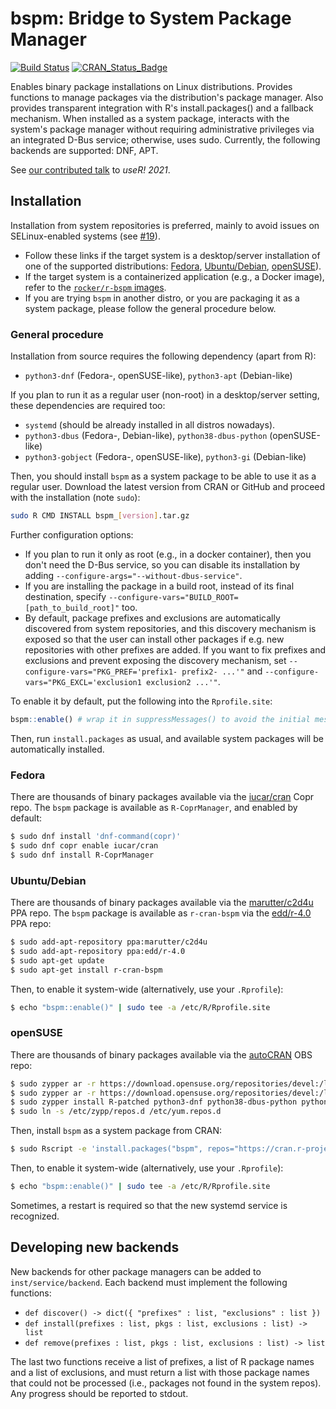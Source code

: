 # bspm: Bridge to System Package Manager

<!-- badges: start -->
[![Build Status](https://github.com/Enchufa2/bspm/workflows/build/badge.svg)](https://github.com/Enchufa2/bspm/actions)
[![CRAN\_Status\_Badge](https://www.r-pkg.org/badges/version/bspm)](https://cran.r-project.org/package=bspm)
<!-- badges: end -->

Enables binary package installations on Linux distributions.
Provides functions to manage packages via the distribution's package
manager. Also provides transparent integration with R's install.packages()
and a fallback mechanism. When installed as a system package, interacts
with the system's package manager without requiring administrative
privileges via an integrated D-Bus service; otherwise, uses sudo.
Currently, the following backends are supported: DNF, APT.

See [our contributed talk](https://enchufa2.github.io/bspm/slides/20210709-useR2021_talk.html)
to _useR! 2021_.

## Installation

Installation from system repositories is preferred, mainly to avoid issues on
SELinux-enabled systems (see [#19](https://github.com/Enchufa2/bspm/issues/19)).

- Follow these links if the target system is a desktop/server installation of
  one of the supported distributions:
  [Fedora](#fedora), [Ubuntu/Debian](#ubuntudebian), [openSUSE](#opensuse)).
- If the target system is a containerized application (e.g., a Docker image),
  refer to the [`rocker/r-bspm` images](https://github.com/rocker-org/rocker/tree/master/r-bspm).
- If you are trying `bspm` in another distro, or you are packaging it as a
  system package, please follow the general procedure below.

### General procedure

Installation from source requires the following dependency (apart from R):

- `python3-dnf` (Fedora-, openSUSE-like), `python3-apt` (Debian-like)

If you plan to run it as a regular user (non-root) in a desktop/server setting,
these dependencies are required too:

- `systemd` (should be already installed in all distros nowadays).
- `python3-dbus` (Fedora-, Debian-like), `python38-dbus-python` (openSUSE-like)
- `python3-gobject` (Fedora-, openSUSE-like), `python3-gi` (Debian-like)

Then, you should install `bspm` as a system package to be able to use it as a
regular user. Download the latest version from CRAN or GitHub and proceed with
the installation (note `sudo`):

```bash
sudo R CMD INSTALL bspm_[version].tar.gz
```

Further configuration options:

- If you plan to run it only as root (e.g., in a docker container), then you
  don't need the D-Bus service, so you can disable its installation by adding
  `--configure-args="--without-dbus-service"`.
- If you are installing the package in a build root, instead of its final
  destination, specify `--configure-vars="BUILD_ROOT=[path_to_build_root]"` too.
- By default, package prefixes and exclusions are automatically discovered from
  system repositories, and this discovery mechanism is exposed so that the user
  can install other packages if e.g. new repositories with other prefixes are
  added. If you want to fix prefixes and exclusions and prevent exposing the
  discovery mechanism, set `--configure-vars="PKG_PREF='prefix1- prefix2- ...'"`
  and `--configure-vars="PKG_EXCL='exclusion1 exclusion2 ...'"`.

To enable it by default, put the following into the `Rprofile.site`:

```r
bspm::enable() # wrap it in suppressMessages() to avoid the initial message
```

Then, run `install.packages` as usual, and available system packages will be
automatically installed.

### Fedora

There are thousands of binary packages available via the
[iucar/cran](https://copr.fedorainfracloud.org/coprs/iucar/cran/) Copr repo.
The `bspm` package is available as `R-CoprManager`, and enabled by default:

```bash
$ sudo dnf install 'dnf-command(copr)'
$ sudo dnf copr enable iucar/cran
$ sudo dnf install R-CoprManager
```

### Ubuntu/Debian

There are thousands of binary packages available via the
[marutter/c2d4u](https://launchpad.net/~marutter/+archive/ubuntu/c2d4u) PPA repo.
The `bspm` package is available as `r-cran-bspm` via the
[edd/r-4.0](https://launchpad.net/~edd/+archive/ubuntu/r-4.0) PPA repo:

```bash
$ sudo add-apt-repository ppa:marutter/c2d4u
$ sudo add-apt-repository ppa:edd/r-4.0
$ sudo apt-get update
$ sudo apt-get install r-cran-bspm
```

Then, to enable it system-wide (alternatively, use your `.Rprofile`):

```bash
$ echo "bspm::enable()" | sudo tee -a /etc/R/Rprofile.site
```

### openSUSE

There are thousands of binary packages available via the
[autoCRAN](https://launchpad.net/~marutter/+archive/ubuntu/c2d4u) OBS repo:

```bash
$ sudo zypper ar -r https://download.opensuse.org/repositories/devel:/languages:/R:/patched/openSUSE_Tumbleweed/devel:languages:R:patched.repo
$ sudo zypper ar -r https://download.opensuse.org/repositories/devel:/languages:/R:/autoCRAN/openSUSE_Tumbleweed/devel:languages:R:autoCRAN.repo
$ sudo zypper install R-patched python3-dnf python38-dbus-python python3-gobject
$ sudo ln -s /etc/zypp/repos.d /etc/yum.repos.d
```

Then, install `bspm` as a system package from CRAN:

```bash
$ sudo Rscript -e 'install.packages("bspm", repos="https://cran.r-project.org")'
```

Then, to enable it system-wide (alternatively, use your `.Rprofile`):

```bash
$ echo "bspm::enable()" | sudo tee -a /etc/R/Rprofile.site
```

Sometimes, a restart is required so that the new systemd service is recognized.

## Developing new backends

New backends for other package managers can be added to `inst/service/backend`.
Each backend must implement the following functions:

- `def discover() -> dict({ "prefixes" : list, "exclusions" : list })`
- `def install(prefixes : list, pkgs : list, exclusions : list) -> list`
- `def remove(prefixes : list, pkgs : list, exclusions : list) -> list`

The last two functions receive a list of prefixes, a list of R package names and
a list of exclusions, and must return a list with those package names that could
not be processed (i.e., packages not found in the system repos). Any progress
should be reported to stdout.
